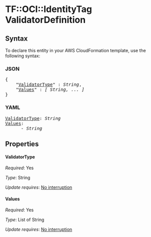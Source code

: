 # TF::OCI::IdentityTag ValidatorDefinition

## Syntax

To declare this entity in your AWS CloudFormation template, use the following syntax:

### JSON

<pre>
{
    "<a href="#validatortype" title="ValidatorType">ValidatorType</a>" : <i>String</i>,
    "<a href="#values" title="Values">Values</a>" : <i>[ String, ... ]</i>
}
</pre>

### YAML

<pre>
<a href="#validatortype" title="ValidatorType">ValidatorType</a>: <i>String</i>
<a href="#values" title="Values">Values</a>: <i>
      - String</i>
</pre>

## Properties

#### ValidatorType

_Required_: Yes

_Type_: String

_Update requires_: [No interruption](https://docs.aws.amazon.com/AWSCloudFormation/latest/UserGuide/using-cfn-updating-stacks-update-behaviors.html#update-no-interrupt)

#### Values

_Required_: Yes

_Type_: List of String

_Update requires_: [No interruption](https://docs.aws.amazon.com/AWSCloudFormation/latest/UserGuide/using-cfn-updating-stacks-update-behaviors.html#update-no-interrupt)

